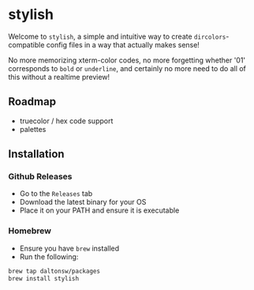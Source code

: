 # stylish

Welcome to `stylish`, a simple and intuitive way to create `dircolors`-compatible config files in a way that actually makes sense! 

No more memorizing xterm-color codes, no more forgetting whether '01' corresponds to `bold` or `underline`, and certainly no more need to do all of this without a realtime preview!

## Roadmap

- truecolor / hex code support
- palettes

## Installation

### Github Releases

- Go to the `Releases` tab
- Download the latest binary for your OS
- Place it on your PATH and ensure it is executable

### Homebrew

- Ensure you have `brew` installed
- Run the following:
```sh
brew tap daltonsw/packages
brew install stylish
```
